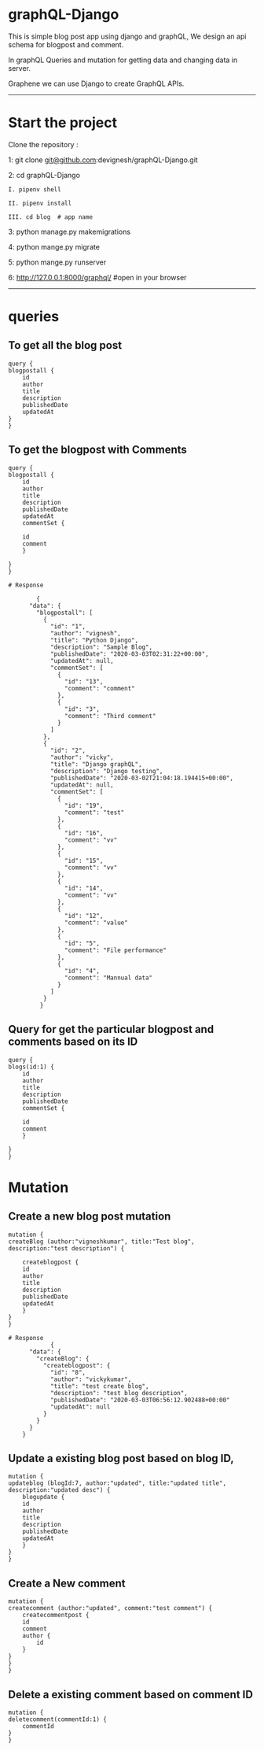 # graphQL-Django

This is simple blog post app using django and graphQL, We design an api schema for blogpost and comment. 

In graphQL Queries and mutation for getting data and changing data in server.

Graphene we can use Django to create GraphQL APIs.

----------------------------------------------------------

# Start the project

Clone the repository :

1: git clone git@github.com:devignesh/graphQL-Django.git

2: cd graphQL-Django

    I. pipenv shell   

    II. pipenv install

    III. cd blog  # app name

3: python manage.py makemigrations  

4: python mange.py migrate

5: python mange.py runserver  

6: http://127.0.0.1:8000/graphql/    #open in your browser


----------------------------------------------------------


# queries

To get all the blog post 
----------------------------------------------------------

    query {
    blogpostall {
        id
        author
        title
        description
        publishedDate
        updatedAt
    }
    }

To get the blogpost with Comments
----------------------------------------------------------

    query {
    blogpostall {
        id
        author
        title
        description
        publishedDate
        updatedAt
        commentSet {
        
        id
        comment
        }

    }
    }
    
    # Response
    
            {
          "data": {
            "blogpostall": [
              {
                "id": "1",
                "author": "vignesh",
                "title": "Python Django",
                "description": "Sample Blog",
                "publishedDate": "2020-03-03T02:31:22+00:00",
                "updatedAt": null,
                "commentSet": [
                  {
                    "id": "13",
                    "comment": "comment"
                  },
                  {
                    "id": "3",
                    "comment": "Third comment"
                  }
                ]
              },
              {
                "id": "2",
                "author": "vicky",
                "title": "Django graphQL",
                "description": "Django testing",
                "publishedDate": "2020-03-02T21:04:18.194415+00:00",
                "updatedAt": null,
                "commentSet": [
                  {
                    "id": "19",
                    "comment": "test"
                  },
                  {
                    "id": "16",
                    "comment": "vv"
                  },
                  {
                    "id": "15",
                    "comment": "vv"
                  },
                  {
                    "id": "14",
                    "comment": "vv"
                  },
                  {
                    "id": "12",
                    "comment": "value"
                  },
                  {
                    "id": "5",
                    "comment": "File performance"
                  },
                  {
                    "id": "4",
                    "comment": "Mannual data"
                  }
                ]
              }
             }

Query for get the particular blogpost and comments based on its ID 
---------------------------------------------------------------------

    query {
    blogs(id:1) {
        id
        author
        title
        description
        publishedDate
        commentSet {
        
        id
        comment
        }

    }
    }


# Mutation 

Create a new blog post mutation 
----------------------------------------------------------

    mutation {
    createBlog (author:"vigneshkumar", title:"Test blog", description:"test description") {
        
        createblogpost {
        id
        author
        title
        description
        publishedDate
        updatedAt
        }
    }
    }
    
    # Response 
                {
          "data": {
            "createBlog": {
              "createblogpost": {
                "id": "8",
                "author": "vickykumar",
                "title": "test create blog",
                "description": "test blog description",
                "publishedDate": "2020-03-03T06:56:12.902488+00:00"
                "updatedAt": null
              }
            }
          }
        }

Update a existing blog post based on  blog ID,
----------------------------------------------------------

    mutation {
    updateblog (blogId:7, author:"updated", title:"updated title", description:"updated desc") {
        blogupdate {
        id
        author
        title
        description
        publishedDate
        updatedAt
        }
    }
    }

Create a New comment 
----------------------------------------------------------

    mutation {
    createcomment (author:"updated", comment:"test comment") {
        createcommentpost {
        id
        comment
        author {
            id
        }
    }
    }
    }

Delete a existing comment based on comment ID
----------------------------------------------------------

    mutation {
    deletecomment(commentId:1) {
        commentId
    }
    }
